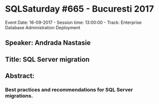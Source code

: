 # SQLSaturday #665 - Bucuresti 2017
Event Date: 16-09-2017 - Session time: 13:00:00 - Track: Enterprise Database Administration  Deployment
## Speaker: Andrada Nastasie
## Title: SQL Server migration
## Abstract:
### Best practices and recommendations for SQL Server migrations.
